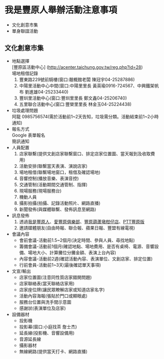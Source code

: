 我是豐原人舉辦活動注意事項
======

* 文化創意市集
* 單身聯誼活動

## 文化創意市集

* 地點選擇 <br/>
  [豐原區活動中心] (http://acenter.taichung.gov.tw/reg.php?id=28) <br />
  場地租借記錄<br />
  1. 豐東路229號前騎樓(窗口:靚概館老闆 陳冠宇04-25287886)<br />
  2. 中陽里活動中心中間(窗口:中陽里里長 黃英瑜0916-724567、中興鐵架帆布 劉進雄04-25233440)<br />
  3. 豐圳里活動中心(窗口:豐圳里里長 鄭文鑫04-25206740)<br />
  4. 五里聯合活動中心(窗口:豐榮里里長 林金玉04-25224438)<br />
* 垃圾處理問題<br />
  阿龍 0985756574(需於活動前1~2天告知，垃圾需分類。活動結束前1~2小時通知)<br />
* 報名方式<br />
  Google 表單報名<br />
  簡訊通知<br />
* 人員配置<br />
  1. 店家聯繫(提供文創店家聯繫窗口、排定店家位置圖、當天報到及收取費用)<br />
  2. 活動安排(聯繫當天表演、演說店家)<br />
  3. 場地租借(聯繫場地窗口，租借及確認場地)<br />
  4. 音響控制(播放音樂、表演音控)<br />
  5. 交通管制(活動期間交通管制、指揮)<br />
  6. 現場服務(現場服務台)<br />
  7. 機動人員<br />
  8. 攝影拍攝(拍攝、記錄活動照片、網路直播)<br />
  9. 新聞發佈(與媒體聯繫、發佈訊息至網路)<br />
* 訊息發佈<br />
  1. 透過[我是豐原人](http://www.facebook.com/love.fengyuan)、[愛豐原俱樂部](https://www.facebook.com/groups/238865766171889/)、[豐原葫蘆墩柑仔店](https://www.facebook.com/groups/397201197036513/)、[PTT豐原版](telent://ptt.cc)<br />
  2. 邀請媒體朋友(自由時報、聯合報、蘋果日報、豐盟有線電視)<br />
* 會議內容<br />
  - 會前會議-活動前1.5~2個月(決定時間、參與人員、尋找地點)<br />
  - 籌備會議-活動前1個月(確認地點、場地費用、是否有桌椅、電源、音響設備、場地大小、計算攤位分攤金額、表演上台內容)<br />
  - 內容會議-活動前2週(確認活動內容、表演單位、文創店家、排定位置)<br />
  - 行前會員-活動前1~3天(最後確認單天事項)<br />
* 文宣/輸出<br />
  - 店家位置圖(注意同性質店家錯開問題)<br />
  - 店家聯絡表(當天聯絡店家用)<br />
  - 店家座位牌(讓民眾瞭解店家或知道店家名字)<br />
  - 活動內容海報(張貼於門口或顯眼處)<br />
  - 服務台位置與洗手間示意圖<br />
  - 感謝狀(表演單位及店家)<br />
* 設備器材<br />
  - 投影機<br />
  - 投影幕(窗口:小庭找茶 詹士杰)<br />
  - 延長線(投影機、音響設備用)<br />
  - 音源延長線<br />
  - 攝影器材<br />
  - 無線網路(提供當天打卡、網路直播)<br />
